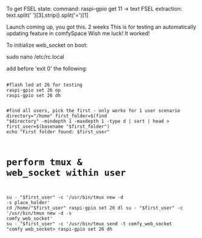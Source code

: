 To get FSEL state:
command: raspi-gpio get 11 -> text
FSEL extraction:  text.split(' ')[3].strip().split('=')[1]

Launch coming up, you got this. 2 weeks
This is for testing an automatically updating feature in comfySpace
Wish me luck!
It worked!

To initialize web_socket on boot:

sudo nano /etc/rc.local

add before 'exit 0' the following:

<code>
#flash led at 26 for testing
raspi-gpio set 26 op
raspi-gpio set 26 dh

#find all users, pick the first - only works for 1 user scenario
directory="/home"
first_folder=$(find "$directory" -mindepth 1 -maxdepth 1 -type d | sort | head >
first_user=$(basename "$first_folder")
echo "First folder found: $first_user"
# perform tmux & web_socket within user

su - "$first_user" -c '/usr/bin/tmux new -d -s place_holder' 
cd /home/"$first_user"
raspi-gpio set 26 dl 
su - "$first_user" -c '/usr/bin/tmux new -d -s comfy_web_socket'
su - "$first_user" -c '/usr/bin/tmux send -t comfy_web_socket "comfy web_socket>
raspi-gpio set 26 dh
</code>